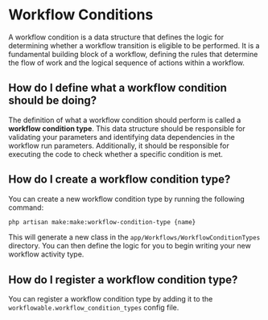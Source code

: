 # Workflow Conditions

A workflow condition is a data structure that defines the logic for determining whether a workflow transition is eligible to be performed. It is a fundamental building block of a workflow, defining the rules that determine the flow of work and the logical sequence of actions within a workflow.

## How do I define what a workflow condition should be doing?

The definition of what a workflow condition should perform is called a **workflow condition type**. This data 
structure should be responsible for validating your parameters and identifying data dependencies in the workflow run 
parameters. Additionally, it should be responsible for executing the code to check whether a specific condition is met.

## How do I create a workflow condition type?

You can create a new workflow condition type by running the following command:

```bash
php artisan make:make:workflow-condition-type {name}
```

This will generate a new class in the `app/Workflows/WorkflowConditionTypes` directory. You can then define the logic
for you to begin writing your new workflow activity type.

## How do I register a workflow condition type?

You can register a workflow condition type by adding it to the `workflowable.workflow_condition_types` config file.
